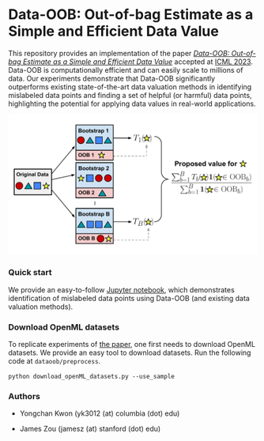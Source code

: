 # Data-OOB: Out-of-bag Estimate as a Simple and Efficient Data Value

This repository provides an implementation of the paper *[Data-OOB: Out-of-bag Estimate as a Simple and Efficient Data Value](https://arxiv.org/abs/2304.07718)* accepted at [ICML 2023](https://icml.cc/Conferences/2023). Data-OOB is computationally efficient and can easily scale to millions of data. Our experiments demonstrate that Data-OOB significantly outperforms existing state-of-the-art data valuation methods in identifying mislabeled data points and finding a set of helpful (or harmful) data points, highlighting the potential for applying data values in real-world applications.


<p align="center">
<img src="./figures/dataoob.pdf" width="750">
</p>

### Quick start

We provide an easy-to-follow [Jupyter notebook](notebook/Data-OOB-on-Magictelescope.ipynb), which demonstrates identification of mislabeled data points using Data-OOB (and existing data valuation methods). 


### Download OpenML datasets

To replicate experiments of [the paper](https://arxiv.org/abs/2304.07718), one first needs to download OpenML datasets. We provide an easy tool to download datasets. Run the following code at `dataoob/preprocess`. 
```
python download_openML_datasets.py --use_sample
```

### Authors

- Yongchan Kwon (yk3012 (at) columbia (dot) edu)

- James Zou (jamesz (at) stanford (dot) edu)


